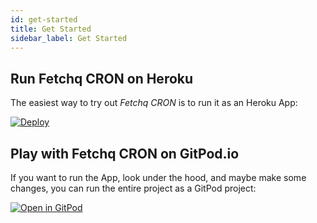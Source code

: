 ```yaml
---
id: get-started
title: Get Started
sidebar_label: Get Started
---
```


## Run Fetchq CRON on Heroku

The easiest way to try out _Fetchq CRON_ is to run it as an Heroku App:

[![Deploy](https://www.herokucdn.com/deploy/button.svg)](https://heroku.com/deploy?template=https://github.com/marcopeg/fetchq-cron/tree/master)

## Play with Fetchq CRON on GitPod.io

If you want to run the App, look under the hood, and maybe make some changes, you can run the entire project as a GitPod project:

[![Open in GitPod](https://gitpod.io/button/open-in-gitpod.svg)](https://gitpod.io#https://github.com/marcopeg/fetchq-cron)
